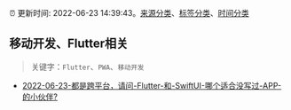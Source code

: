:alarm_clock: 更新时间: 2022-06-23 14:39:43。[来源分类](../README.md)、[标签分类](../TAGS.md)、[时间分类](../TIMELINE.md)

## 移动开发、Flutter相关


> 关键字：`Flutter`、`PWA`、`移动开发`



- [2022-06-23-都是跨平台，请问-Flutter-和-SwiftUI-哪个适合没写过-APP-的小伙伴?](https://www.v2ex.com/t/861724) 
